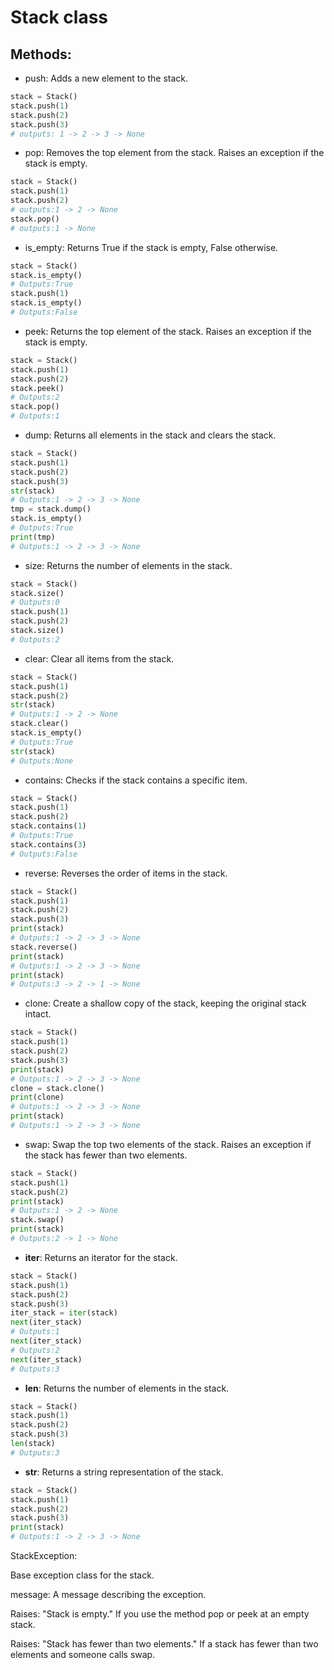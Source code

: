 # Stack class

## Methods:
    
- push: Adds a new element to the stack.
```python
stack = Stack()
stack.push(1)
stack.push(2)
stack.push(3)
# outputs: 1 -> 2 -> 3 -> None
```
- pop: Removes the top element from the stack.
       Raises an exception if the stack is empty.

```python
stack = Stack()
stack.push(1)
stack.push(2)
# outputs:1 -> 2 -> None
stack.pop()
# outputs:1 -> None
```


- is_empty: Returns True if the stack is empty, False otherwise.
```python
stack = Stack()
stack.is_empty()
# Outputs:True
stack.push(1)
stack.is_empty()
# Outputs:False
```

- peek: Returns the top element of the stack.
        Raises an exception if the stack is empty.
```python
stack = Stack()
stack.push(1)
stack.push(2)
stack.peek()
# Outputs:2
stack.pop()
# Outputs:1
```
- dump: Returns all elements in the stack and clears the stack.
```python
stack = Stack()
stack.push(1)
stack.push(2)
stack.push(3)
str(stack)
# Outputs:1 -> 2 -> 3 -> None
tmp = stack.dump()
stack.is_empty()
# Outputs:True
print(tmp)
# Outputs:1 -> 2 -> 3 -> None
```

- size: Returns the number of elements in the stack.
```python
stack = Stack()
stack.size()
# Outputs:0
stack.push(1)
stack.push(2)
stack.size()
# Outputs:2
```

- clear: Clear all items from the stack.
```python
stack = Stack()
stack.push(1)
stack.push(2)
str(stack)
# Outputs:1 -> 2 -> None
stack.clear()
stack.is_empty()
# Outputs:True
str(stack)
# Outputs:None
```
- contains: Checks if the stack contains a specific item.

```python
stack = Stack()
stack.push(1)
stack.push(2)
stack.contains(1)
# Outputs:True
stack.contains(3)
# Outputs:False
```

- reverse: Reverses the order of items in the stack.

```python
stack = Stack()
stack.push(1)
stack.push(2)
stack.push(3)
print(stack)
# Outputs:1 -> 2 -> 3 -> None
stack.reverse()
print(stack)
# Outputs:1 -> 2 -> 3 -> None
print(stack)
# Outputs:3 -> 2 -> 1 -> None
```

- clone: Create a shallow copy of the stack, keeping the original stack intact.

```python
stack = Stack()
stack.push(1)
stack.push(2)
stack.push(3)
print(stack)
# Outputs:1 -> 2 -> 3 -> None
clone = stack.clone()
print(clone)
# Outputs:1 -> 2 -> 3 -> None
print(stack)
# Outputs:1 -> 2 -> 3 -> None
```


- swap: Swap the top two elements of the stack.
        Raises an exception if the stack has fewer than two elements.

```python
stack = Stack()
stack.push(1)
stack.push(2)
print(stack)
# Outputs:1 -> 2 -> None
stack.swap()
print(stack)
# Outputs:2 -> 1 -> None
```

- __iter__: Returns an iterator for the stack.

```python
stack = Stack()
stack.push(1)
stack.push(2)
stack.push(3)
iter_stack = iter(stack)
next(iter_stack)
# Outputs:1
next(iter_stack)
# Outputs:2
next(iter_stack)
# Outputs:3
```



- __len__: Returns the number of elements in the stack.

```python 
stack = Stack()
stack.push(1)
stack.push(2)
stack.push(3)
len(stack)
# Outputs:3
```

- __str__: Returns a string representation of the stack.

```python
stack = Stack()
stack.push(1)
stack.push(2)
stack.push(3)
print(stack)
# Outputs:1 -> 2 -> 3 -> None
```

StackException: 

Base exception class for the stack.

message: A message describing the exception.    
        
Raises:
"Stack is empty."
If you use the method pop or peek at an empty stack.

Raises:
"Stack has fewer than two elements."
If a stack has fewer than two elements and someone calls swap.
